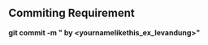 ## Commiting Requirement
**git commit -m "<All Upper-case Letters In Message> by <yournamelikethis_ex_levandung>"**
